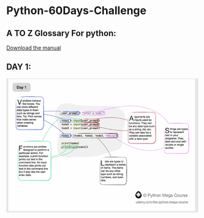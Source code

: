 # Python-60Days-Challenge

## A TO Z Glossary For python:<br/>
[Download the manual](docs/A+to+Z+Glossary.pdf)

## DAY 1:

![Alt text for accessibility](images/day1.PNG)





